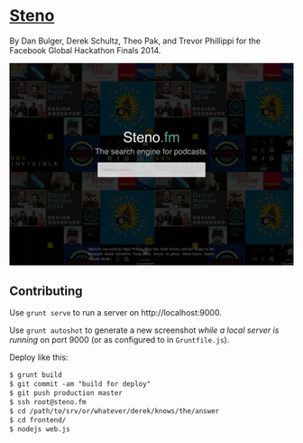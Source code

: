 # [Steno](http://steno.fm)

By Dan Bulger, Derek Schultz, Theo Pak, and Trevor Phillippi for the Facebook Global Hackathon Finals 2014.

![screenshot](screenshots/local-1440x1024-index.png)

## Contributing

Use `grunt serve` to run a server on http://localhost:9000.

Use `grunt autoshot` to generate a new screenshot _while a local server is running_ on port 9000 (or as configured to in `Gruntfile.js`).

Deploy like this:

    $ grunt build
    $ git commit -am "build for deploy"
    $ git push production master
    $ ssh root@steno.fm
    $ cd /path/to/srv/or/whatever/derek/knows/the/answer
    $ cd frontend/
    $ nodejs web.js
